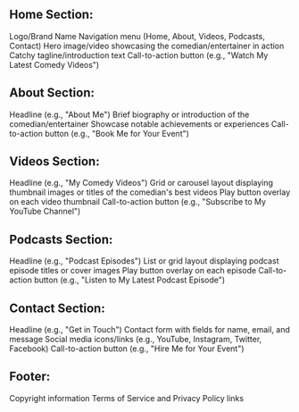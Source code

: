 ## Home Section:

Logo/Brand Name
Navigation menu (Home, About, Videos, Podcasts, Contact)
Hero image/video showcasing the comedian/entertainer in action
Catchy tagline/introduction text
Call-to-action button (e.g., "Watch My Latest Comedy Videos")


## About Section:

Headline (e.g., "About Me")
Brief biography or introduction of the comedian/entertainer
Showcase notable achievements or experiences
Call-to-action button (e.g., "Book Me for Your Event")


## Videos Section:

Headline (e.g., "My Comedy Videos")
Grid or carousel layout displaying thumbnail images or titles of the comedian's best videos
Play button overlay on each video thumbnail
Call-to-action button (e.g., "Subscribe to My YouTube Channel")


## Podcasts Section:

Headline (e.g., "Podcast Episodes")
List or grid layout displaying podcast episode titles or cover images
Play button overlay on each episode
Call-to-action button (e.g., "Listen to My Latest Podcast Episode")


## Contact Section:

Headline (e.g., "Get in Touch")
Contact form with fields for name, email, and message
Social media icons/links (e.g., YouTube, Instagram, Twitter, Facebook)
Call-to-action button (e.g., "Hire Me for Your Event")


## Footer:

Copyright information
Terms of Service and Privacy Policy links